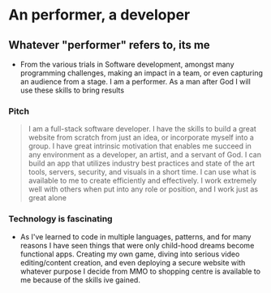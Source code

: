 # An performer, a developer

## Whatever "performer" refers to, its me

- From the various trials in Software development, amongst many programming challenges, making an impact in a team, or even capturing an audience from a stage. I am a performer. As a man after God I will use these skills to bring results

### Pitch

> I am a full-stack software developer. I have the skills to build a great website from scratch from just an idea, or incorporate myself into a group. I have great intrinsic motivation that enables me succeed in any environment as a developer, an artist, and a servant of God. I can build an app that utilizes industry best practices and state of the art tools, servers, security, and visuals in a short time. I can use what is available to me to create efficiently and effectively. I work extremely well with others when put into any role or position, and I work just as great alone

### Technology is fascinating

- As I've learned to code in multiple languages, patterns, and for many reasons I have seen things that were only child-hood dreams become functional apps. Creating my own game, diving into serious video editing/content creation, and even deploying a secure website with whatever purpose I decide from MMO to shopping centre is available to me because of the skills ive gained.
